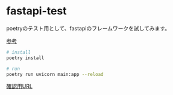 # fastapi-test

poetryのテスト用として、fastapiのフレームワークを試してみます。

[参考](https://fastapi.tiangolo.com/ja/)

``` bash
# install
poetry install

# run
poetry run uvicorn main:app --reload
```

[確認用URL](http://localhost:8000/)
